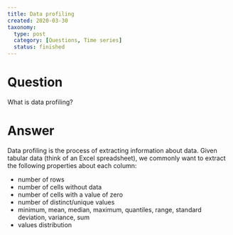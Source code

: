 ```yaml
---
title: Data profiling
created: 2020-03-30
taxonomy:
  type: post
  category: [Questions, Time series]
  status: finished
---
```


# Question
What is data profiling?

# Answer
Data profiling is the process of extracting information about data. Given tabular data (think of an Excel spreadsheet), we commonly want to extract the following properties about each column:
* number of rows
* number of cells without data
* number of cells with a value of zero
* number of distinct/unique values
* minimum, mean, median, maximum, quantiles, range, standard deviation, variance, sum
* values distribution

